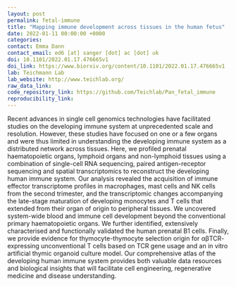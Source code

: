 ```yaml
---
layout: post
permalink: fetal-immune
title: "Mapping immune development across tissues in the human fetus"
date: 2022-01-11 00:00:00 +0000
categories: 
contact: Emma Dann
contact_email: ed6 [at] sanger [dot] ac [dot] uk
doi: 10.1101/2022.01.17.476665v1
doi_link: https://www.biorxiv.org/content/10.1101/2022.01.17.476665v1
lab: Teichmann Lab
lab_website: http://www.teichlab.org/
raw_data_link: 
code_repository_link: https://github.com/Teichlab/Pan_fetal_immune
reproducibility_link:
---
```

Recent advances in single cell genomics technologies have facilitated studies on the developing immune system at unprecedented scale and resolution. However, these studies have focused on one or a few organs and were thus limited in understanding the developing immune system as a distributed network across tissues. Here, we profiled prenatal haematopoietic organs, lymphoid organs and non-lymphoid tissues using a combination of single-cell RNA sequencing, paired antigen-receptor sequencing and spatial transcriptomics to reconstruct the developing human immune system. Our analysis revealed the acquisition of immune effector transcriptome profiles in macrophages, mast cells and NK cells from the second trimester, and the transcriptomic changes accompanying the late-stage maturation of developing monocytes and T cells that extended from their organ of origin to peripheral tissues. We uncovered system-wide blood and immune cell development beyond the conventional primary haematopoietic organs. We further identified, extensively characterised and functionally validated the human prenatal B1 cells. Finally, we provide evidence for thymocyte-thymocyte selection origin for αβTCR- expressing unconventional T cells based on TCR gene usage and an in vitro artificial thymic organoid culture model. Our comprehensive atlas of the developing human immune system provides both valuable data resources and biological insights that will facilitate cell engineering, regenerative medicine and disease understanding.